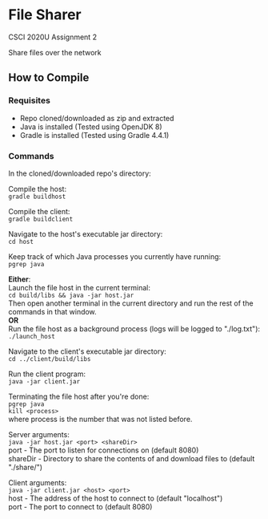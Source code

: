 # File Sharer

<p>CSCI 2020U Assignment 2</p>

<p>Share files over the network</p>


## How to Compile

### Requisites
* Repo cloned/downloaded as zip and extracted
* Java is installed (Tested using OpenJDK 8)
* Gradle is installed (Tested using Gradle 4.4.1)

### Commands

In the cloned/downloaded repo's directory:  

Compile the host:  
`gradle buildhost`

Compile the client:  
`gradle buildclient`

Navigate to the host's executable jar directory:  
`cd host`

Keep track of which Java processes you currently have running:  
`pgrep java`

**Either**:  
Launch the file host in the current terminal:  
`cd build/libs && java -jar host.jar`  
Then open another terminal in the current directory and run the rest of the commands in that window.  
**OR**  
Run the file host as a background process (logs will be logged to "./log.txt"):  
`./launch_host`

Navigate to the client's executable jar directory:  
`cd ../client/build/libs`

Run the client program:  
`java -jar client.jar`

Terminating the file host after you're done:  
`pgrep java`  
`kill <process>`  
where process is the number that was not listed before.  
  
  
  
Server arguments:  
`java -jar host.jar <port> <shareDir>`  
port - The port to listen for connections on (default 8080)  
shareDir - Directory to share the contents of and download files to (default "./share/")  

Client arguments:  
`java -jar client.jar <host> <port>`  
host - The address of the host to connect to (default "localhost")  
port - The port to connect to (default 8080)
